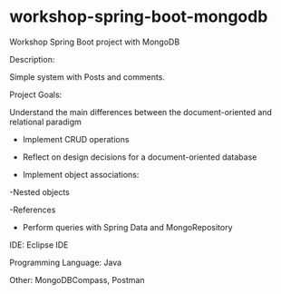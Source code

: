 # workshop-spring-boot-mongodb
Workshop Spring Boot project with MongoDB

Description:

Simple system with Posts and comments.

Project Goals:

Understand the main differences between the document-oriented and relational paradigm

- Implement CRUD operations

- Reflect on design decisions for a document-oriented database

- Implement object associations:

-Nested objects

-References

- Perform queries with Spring Data and MongoRepository

IDE: Eclipse IDE

Programming Language: Java

Other: MongoDBCompass, Postman
